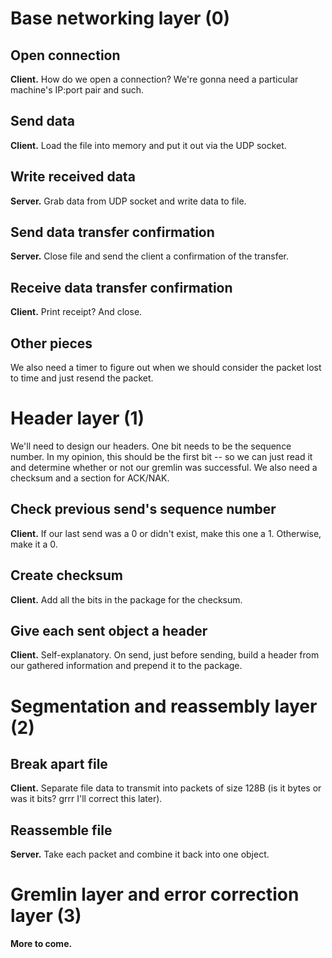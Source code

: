 # Base networking layer (0)

## Open connection
**Client.**
How do we open a connection? We're gonna need a particular machine's IP:port pair and such.

## Send data
**Client.**
Load the file into memory and put it out via the UDP socket.

## Write received data
**Server.**
Grab data from UDP socket and write data to file.

## Send data transfer confirmation
**Server.**
Close file and send the client a confirmation of the transfer.

## Receive data transfer confirmation
**Client.**
Print receipt? And close.

## Other pieces
We also need a timer to figure out when we should consider the packet lost to time and just resend the packet.

# Header layer (1)
We'll need to design our headers. One bit needs to be the sequence number. In my opinion, this should be the first bit --
so we can just read it and determine whether or not our gremlin was successful. We also need a checksum and a section for
ACK/NAK.

## Check previous send's sequence number
**Client.**
If our last send was a 0 or didn't exist, make this one a 1. Otherwise, make it a 0.

## Create checksum
**Client.**
Add all the bits in the package for the checksum.

## Give each sent object a header
**Client.**
Self-explanatory. On send, just before sending, build a header from our gathered information and prepend it to the
package.

# Segmentation and reassembly layer (2)
## Break apart file
**Client.**
Separate file data to transmit into packets of size 128B (is it bytes or was it bits? grrr I'll correct this later). 

## Reassemble file
**Server.**
Take each packet and combine it back into one object.

# Gremlin layer and error correction layer (3)
**More to come.**
